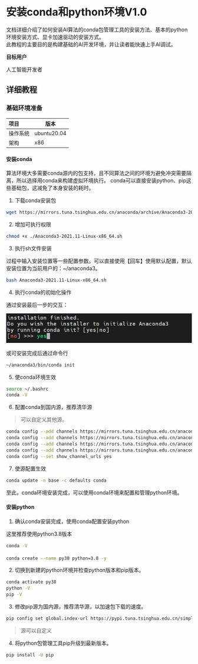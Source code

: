 # 安装conda和python环境V1.0

文档详细介绍了如何安装AI算法的conda包管理工具的安装方法、基本的python环境安装方式、显卡加速驱动的安装方式。
<br>此教程的主要目的是构建基础的AI开发环境，并让读者能快速上手AI调试。

**目标用户**  

人工智能开发者

## 详细教程

### 基础环境准备

| 项目     | 版本        |
| :------- | ----------- |
| 操作系统 | ubuntu20.04 |
| 架构     | x86         |

#### 安装conda

算法环境大多需要conda源内的包支持，且不同算法之间的环境为避免冲突需要隔离，所以选择用conda来构建虚拟环境执行。
conda可以直接安装python、pip这些基础包，这减免了本身安装的耗时。

1. 下载conda安装包

```bash
wget https://mirrors.tuna.tsinghua.edu.cn/anaconda/archive/Anaconda3-2021.11-Linux-x86_64.sh
```

2. 增加可执行权限

```bash
chmod +x ./Anaconda3-2021.11-Linux-x86_64.sh
```

3. 执行sh文件安装

过程中输入安装位置等一些配置参数。可以直接使用【回车】使用默认配置，默认安装位置为当前用户的：~/anaconda3。

```bash
bash Anaconda3-2021.11-Linux-x86_64.sh
```

4. 执行conda的初始化操作

通过安装最后一步的交互：

![alt text](../getStarted/doc/image.png)

或可安装完成后通过命令行

```bash
~/anaconda3/bin/conda init
```

5. 使conda环境生效

```bash
source ~/.bashrc
conda -V
```

6. 配置conda到国内源，推荐清华源

> 可以自定义其他源。

```bash
conda config --add channels https://mirrors.tuna.tsinghua.edu.cn/anaconda/pkgs/main/
conda config --add channels https://mirrors.tuna.tsinghua.edu.cn/anaconda/pkgs/r/
conda config --add channels https://mirrors.tuna.tsinghua.edu.cn/anaconda/pkgs/msys2/
conda config --add channels https://mirrors.tuna.tsinghua.edu.cn/anaconda/cloud/conda-forge/
conda config --set show_channel_urls yes
```

7. 使源配置生效

```bash
conda update -n base -c defaults conda
```

至此，conda环境安装完成，可以使用conda环境来配置和管理python环境。

#### 安装python

1. 确认conda安装完成，使用conda配置安装python

这里推荐使用python3.8版本

```bash
conda -V

conda create --name py38 python=3.8 -y
```

2. 切换到新建的python环境并检查python版本和pip版本。

```bash
conda activate py38
python -V
pip -V
```

3. 修改pip源为国内源，推荐清华源，以加速包下载的速度。

```bash
pip config set global.index-url https://pypi.tuna.tsinghua.edu.cn/simple
```
> 源可以自定义

4. 将python包管理工具pip升级到最新版本。

```bash
pip install -U pip
```
